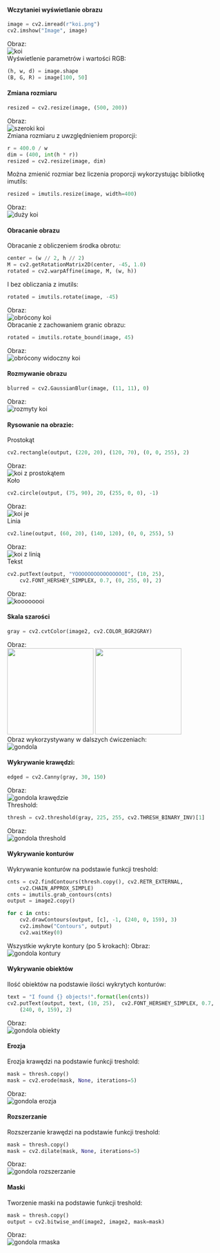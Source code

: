 #### Wczytaniei wyświetlanie obrazu
```python
image = cv2.imread(r"koi.png")
cv2.imshow("Image", image)
```
Obraz:<br> 
![koi](pics/koi.PNG)<br>
Wyświetlenie parametrów i wartości RGB:
```python
(h, w, d) = image.shape
(B, G, R) = image[100, 50]
```
#### Zmiana rozmiaru
```python
resized = cv2.resize(image, (500, 200))
```
Obraz: <br>
![szeroki koi](pics/koi_szeroki.PNG)<br>
Zmiana rozmiaru z uwzględnieniem proporcji:
```python
r = 400.0 / w
dim = (400, int(h * r))
resized = cv2.resize(image, dim)
```
Można zmienić rozmiar bez liczenia proporcji wykorzystując bibliotkę imutils:
```python
resized = imutils.resize(image, width=400)
```
Obraz:<br>
![duży koi](pics/koi_duży1.PNG)<br>
#### Obracanie obrazu
Obracanie z obliczeniem środka obrotu:
```python
center = (w // 2, h // 2)
M = cv2.getRotationMatrix2D(center, -45, 1.0)
rotated = cv2.warpAffine(image, M, (w, h))
```
I bez obliczania z imutils:
```python
rotated = imutils.rotate(image, -45)
```
Obraz:<br>
![obrócony koi](pics/koi_obrócony.PNG)<br>
Obracanie z zachowaniem granic obrazu:
```python
rotated = imutils.rotate_bound(image, 45)
```
Obraz:<br>
![obrócony widoczny koi](pics/koi_obrócony_ale_go_widać.PNG)<br>
#### Rozmywanie obrazu
```python
blurred = cv2.GaussianBlur(image, (11, 11), 0)
```
Obraz:<br>
![rozmyty koi](pics/koi_rozmyty.PNG)<br>
#### Rysowanie na obrazie:
Prostokąt
```python
cv2.rectangle(output, (220, 20), (120, 70), (0, 0, 255), 2)
```
Obraz:<br>
![koi z prostokątem](pics/koi_z_prostokątem.PNG)<br>
Koło
```python
cv2.circle(output, (75, 90), 20, (255, 0, 0), -1)
```
Obraz:<br>
![koi je](pics/koi_je.PNG)<br>
Linia
```python
cv2.line(output, (60, 20), (140, 120), (0, 0, 255), 5)
```
Obraz:<br>
![koi z linią](pics/koi_z_linią.PNG)<br>
Tekst
```python
cv2.putText(output, "YOOOOOOOOOOOOOOOOI", (10, 25), 
	cv2.FONT_HERSHEY_SIMPLEX, 0.7, (0, 255, 0), 2)
```
Obraz:<br>
![koooooooi](pics/koi_yooooi.PNG)<br>
#### Skala szarości
```python
gray = cv2.cvtColor(image2, cv2.COLOR_BGR2GRAY)
```
Obraz:<br>
<img src ="pics/sparrow.PNG" width="200"><img>
<img src ="pics/wróbel_szary.PNG" width="200"><img><br>
Obraz wykorzystywany w dalszych ćwiczeniach:<br>
![gondola](pics/log.PNG)<br>

#### Wykrywanie krawędzi:
```python
edged = cv2.Canny(gray, 30, 150)
```
Obraz:<br>
![gondola krawędzie](pics/gondola_krawędzie.PNG)<br>
Threshold:
```python
thresh = cv2.threshold(gray, 225, 255, cv2.THRESH_BINARY_INV)[1]
```
Obraz:<br>
![gondola threshold](pics/gondola_thresh.PNG)<br>
#### Wykrywanie konturów
Wykrywanie konturów na podstawie funkcji treshold:
```python
cnts = cv2.findContours(thresh.copy(), cv2.RETR_EXTERNAL,
	cv2.CHAIN_APPROX_SIMPLE)
cnts = imutils.grab_contours(cnts)
output = image2.copy()

for c in cnts:
	cv2.drawContours(output, [c], -1, (240, 0, 159), 3)
	cv2.imshow("Contours", output)
	cv2.waitKey(0)
```
Wszystkie wykryte kontury (po 5 krokach):
Obraz:<br>
![gondola kontury](pics/gondola_kontury.PNG)<br>
#### Wykrywanie obiektów
Ilość obiektów na podstawie ilości wykrytych konturów:
```python
text = "I found {} objects!".format(len(cnts))
cv2.putText(output, text, (10, 25),  cv2.FONT_HERSHEY_SIMPLEX, 0.7,
	(240, 0, 159), 2)
```
Obraz:<br>
![gondola obiekty](pics/gondola_obiekty.PNG)<br>
#### Erozja
Erozja krawędzi na podstawie funkcji treshold:
```python
mask = thresh.copy()
mask = cv2.erode(mask, None, iterations=5)
```
Obraz:<br>
![gondola erozja](pics/gondola_erozja.PNG)<br>
#### Rozszerzanie
Rozszerzanie krawędzi na podstawie funkcji treshold:
```python
mask = thresh.copy()
mask = cv2.dilate(mask, None, iterations=5)
```
Obraz:<br>
![gondola rozszerzanie](pics/gondola_rozszerzony.PNG)<br>
#### Maski
Tworzenie maski na podstawie funkcji treshold:
```python
mask = thresh.copy()
output = cv2.bitwise_and(image2, image2, mask=mask)
```
Obraz:<br>
![gondola rmaska](pics/gondola_maska.PNG)<br>
